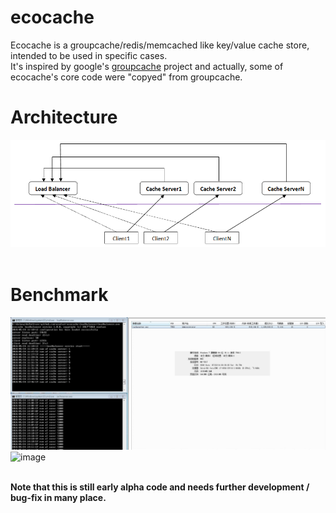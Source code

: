 # ecocache
Ecocache is a groupcache/redis/memcached like key/value cache store, intended to be used in specific cases.</br>
It's inspired by google's [groupcache](https://github.com/golang/groupcache) project and actually, some of ecocache's core code were "copyed" from groupcache.</br>

# Architecture
![image](https://github.com/ecofast/ecocache/blob/master/ecocache.png)</br></br>

# Benchmark
![image](https://github.com/ecofast/ecocache/blob/master/cacheserver_win7.jpg)</br>
![image](https://github.com/ecofast/ecocache/blob/master/cacheserver_centos7.jpg)</br></br>

**Note that this is still early alpha code and needs further development / bug-fix in many place.**
